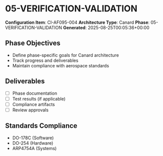 # 05-VERIFICATION-VALIDATION

**Configuration Item**: CI-AF095-004
**Architecture Type**: Canard
**Phase**: 05-VERIFICATION-VALIDATION
**Generated**: 2025-08-25T00:05:36+00:00

## Phase Objectives
- Define phase-specific goals for Canard architecture
- Track progress and deliverables
- Maintain compliance with aerospace standards

## Deliverables
- [ ] Phase documentation
- [ ] Test results (if applicable)
- [ ] Compliance artifacts
- [ ] Review approvals

## Standards Compliance
- DO-178C (Software)
- DO-254 (Hardware)
- ARP4754A (Systems)

